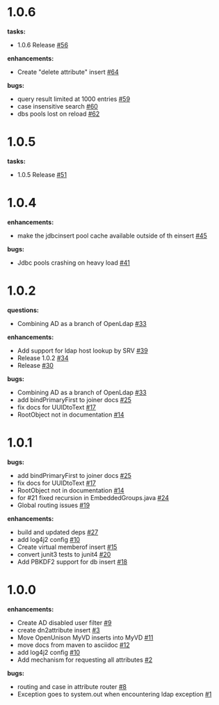 # 1.0.6

**tasks:**
 - 1.0.6 Release [\#56](https://github.com/TremoloSecurity/MyVirtualDirectory/issues/56)

**enhancements:**
 - Create "delete attribute" insert [\#64](https://github.com/TremoloSecurity/MyVirtualDirectory/issues/64)

**bugs:**
 - query result limited at 1000 entries [\#59](https://github.com/TremoloSecurity/MyVirtualDirectory/issues/59)
 - case insensitive search [\#60](https://github.com/TremoloSecurity/MyVirtualDirectory/issues/60)
 - dbs pools lost on reload [\#62](https://github.com/TremoloSecurity/MyVirtualDirectory/issues/62)

# 1.0.5

**tasks:**
 - 1.0.5 Release [\#51](https://github.com/TremoloSecurity/MyVirtualDirectory/issues/51)

# 1.0.4

**enhancements:**
 - make the jdbcinsert pool cache available outside of th einsert [\#45](https://github.com/TremoloSecurity/MyVirtualDirectory/issues/45)

**bugs:**
 - Jdbc pools crashing on heavy load [\#41](https://github.com/TremoloSecurity/MyVirtualDirectory/issues/41)


# 1.0.2
**questions:**
 - Combining AD as a branch of OpenLdap [\#33](https://github.com/TremoloSecurity/MyVirtualDirectory/issues/33)

**enhancements:**
 - Add support for ldap host lookup by SRV [\#39](https://github.com/TremoloSecurity/MyVirtualDirectory/issues/39)
 - Release 1.0.2 [\#34](https://github.com/TremoloSecurity/MyVirtualDirectory/issues/34)
 - Release [\#30](https://github.com/TremoloSecurity/MyVirtualDirectory/issues/30)

**bugs:**
 - Combining AD as a branch of OpenLdap [\#33](https://github.com/TremoloSecurity/MyVirtualDirectory/issues/33)
 - add bindPrimaryFirst to joiner docs [\#25](https://github.com/TremoloSecurity/MyVirtualDirectory/issues/25)
 - fix docs for UUIDtoText [\#17](https://github.com/TremoloSecurity/MyVirtualDirectory/issues/17)
 - RootObject not in documentation [\#14](https://github.com/TremoloSecurity/MyVirtualDirectory/issues/14)


# 1.0.1
**bugs:**
 - add bindPrimaryFirst to joiner docs [\#25](https://github.com/TremoloSecurity/MyVirtualDirectory/issues/25)
 - fix docs for UUIDtoText [\#17](https://github.com/TremoloSecurity/MyVirtualDirectory/issues/17)
 - RootObject not in documentation [\#14](https://github.com/TremoloSecurity/MyVirtualDirectory/issues/14)
 - for #21 fixed recursion in EmbeddedGroups.java [\#24](https://github.com/TremoloSecurity/MyVirtualDirectory/pull/24)
 - Global routing issues [\#19](https://github.com/TremoloSecurity/MyVirtualDirectory/issues/19)

**enhancements:**
 - build and updated deps [\#27](https://github.com/TremoloSecurity/MyVirtualDirectory/issues/27)
 - add log4j2 config [\#10](https://github.com/TremoloSecurity/MyVirtualDirectory/issues/10)
 - Create virtual memberof insert [\#15](https://github.com/TremoloSecurity/MyVirtualDirectory/issues/15)
 - convert junit3 tests to junit4 [\#20](https://github.com/TremoloSecurity/MyVirtualDirectory/issues/20)
 - Add PBKDF2 support for db insert [\#18](https://github.com/TremoloSecurity/MyVirtualDirectory/issues/18)

# 1.0.0
**enhancements:**
 - Create AD disabled user filter [\#9](https://github.com/TremoloSecurity/MyVirtualDirectory/issues/9)
 - create dn2attribute insert [\#3](https://github.com/TremoloSecurity/MyVirtualDirectory/issues/3)
 - Move OpenUnison MyVD inserts into MyVD [\#11](https://github.com/TremoloSecurity/MyVirtualDirectory/issues/11)
 - move docs from maven to asciidoc [\#12](https://github.com/TremoloSecurity/MyVirtualDirectory/issues/12)
 - add log4j2 config [\#10](https://github.com/TremoloSecurity/MyVirtualDirectory/issues/10)
 - Add mechanism for requesting all attributes [\#2](https://github.com/TremoloSecurity/MyVirtualDirectory/issues/2)

**bugs:**
 - routing and case in attribute router [\#8](https://github.com/TremoloSecurity/MyVirtualDirectory/issues/8)
 - Exception goes to system.out when encountering ldap exception [\#1](https://github.com/TremoloSecurity/MyVirtualDirectory/issues/1)
